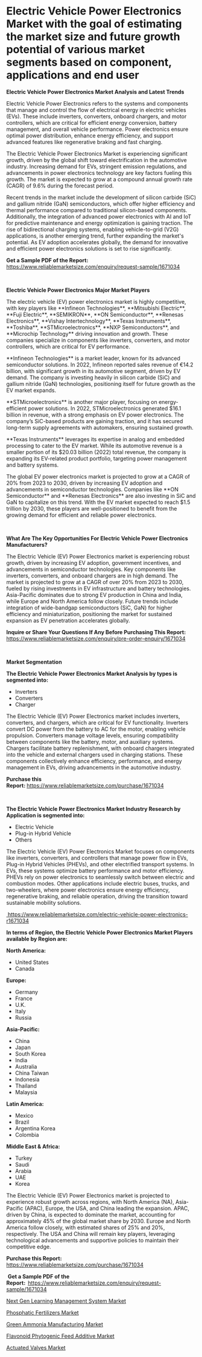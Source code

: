 <p><h1>Electric Vehicle Power Electronics Market with the goal of estimating the market size and future growth potential of various market segments based on component, applications and end user</h1></p><p><strong>Electric Vehicle Power Electronics Market Analysis and Latest Trends</strong></p>
<p><p>Electric Vehicle Power Electronics refers to the systems and components that manage and control the flow of electrical energy in electric vehicles (EVs). These include inverters, converters, onboard chargers, and motor controllers, which are critical for efficient energy conversion, battery management, and overall vehicle performance. Power electronics ensure optimal power distribution, enhance energy efficiency, and support advanced features like regenerative braking and fast charging.</p><p>The Electric Vehicle Power Electronics Market is experiencing significant growth, driven by the global shift toward electrification in the automotive industry. Increasing demand for EVs, stringent emission regulations, and advancements in power electronics technology are key factors fueling this growth. The market is expected to grow at a compound annual growth rate (CAGR) of 9.6% during the forecast period.</p><p>Recent trends in the market include the development of silicon carbide (SiC) and gallium nitride (GaN) semiconductors, which offer higher efficiency and thermal performance compared to traditional silicon-based components. Additionally, the integration of advanced power electronics with AI and IoT for predictive maintenance and energy optimization is gaining traction. The rise of bidirectional charging systems, enabling vehicle-to-grid (V2G) applications, is another emerging trend, further expanding the market's potential. As EV adoption accelerates globally, the demand for innovative and efficient power electronics solutions is set to rise significantly.</p></p>
<p><strong>Get a Sample PDF of the Report:&nbsp;</strong> <a href="https://www.reliablemarketsize.com/enquiry/request-sample/1671034?utm_campaign=1897&utm_medium=2&utm_source=Github&utm_content=ia&utm_term=21012025&utm_id=electric-vehicle-power-electronics">https://www.reliablemarketsize.com/enquiry/request-sample/1671034</a></p>
<p>&nbsp;</p>
<p><strong>Electric Vehicle Power Electronics Major Market Players</strong></p>
<p><p>The electric vehicle (EV) power electronics market is highly competitive, with key players like **Infineon Technologies**, **Mitsubishi Electric**, **Fuji Electric**, **SEMIKRON**, **ON Semiconductor**, **Renesas Electronics**, **Vishay Intertechnology**, **Texas Instruments**, **Toshiba**, **STMicroelectronics**, **NXP Semiconductors**, and **Microchip Technology** driving innovation and growth. These companies specialize in components like inverters, converters, and motor controllers, which are critical for EV performance.</p><p>**Infineon Technologies** is a market leader, known for its advanced semiconductor solutions. In 2022, Infineon reported sales revenue of €14.2 billion, with significant growth in its automotive segment, driven by EV demand. The company is investing heavily in silicon carbide (SiC) and gallium nitride (GaN) technologies, positioning itself for future growth as the EV market expands.</p><p>**STMicroelectronics** is another major player, focusing on energy-efficient power solutions. In 2022, STMicroelectronics generated $16.1 billion in revenue, with a strong emphasis on EV power electronics. The company’s SiC-based products are gaining traction, and it has secured long-term supply agreements with automakers, ensuring sustained growth.</p><p>**Texas Instruments** leverages its expertise in analog and embedded processing to cater to the EV market. While its automotive revenue is a smaller portion of its $20.03 billion (2022) total revenue, the company is expanding its EV-related product portfolio, targeting power management and battery systems.</p><p>The global EV power electronics market is projected to grow at a CAGR of 20% from 2023 to 2030, driven by increasing EV adoption and advancements in semiconductor technologies. Companies like **ON Semiconductor** and **Renesas Electronics** are also investing in SiC and GaN to capitalize on this trend. With the EV market expected to reach $1.5 trillion by 2030, these players are well-positioned to benefit from the growing demand for efficient and reliable power electronics.</p></p>
<p>&nbsp;</p>
<p><strong>What Are The Key Opportunities For Electric Vehicle Power Electronics Manufacturers?</strong></p>
<p><p>The Electric Vehicle (EV) Power Electronics market is experiencing robust growth, driven by increasing EV adoption, government incentives, and advancements in semiconductor technologies. Key components like inverters, converters, and onboard chargers are in high demand. The market is projected to grow at a CAGR of over 20% from 2023 to 2030, fueled by rising investments in EV infrastructure and battery technologies. Asia-Pacific dominates due to strong EV production in China and India, while Europe and North America follow closely. Future trends include integration of wide-bandgap semiconductors (SiC, GaN) for higher efficiency and miniaturization, positioning the market for sustained expansion as EV penetration accelerates globally.</p></p>
<p><strong>Inquire or Share Your Questions If Any Before Purchasing This Report:</strong> <a href="https://www.reliablemarketsize.com/enquiry/pre-order-enquiry/1671034?utm_campaign=1897&utm_medium=2&utm_source=Github&utm_content=ia&utm_term=21012025&utm_id=electric-vehicle-power-electronics">https://www.reliablemarketsize.com/enquiry/pre-order-enquiry/1671034</a></p>
<p>&nbsp;</p>
<p><strong>Market Segmentation</strong></p>
<p><strong>The Electric Vehicle Power Electronics Market Analysis by types is segmented into:</strong></p>
<p><ul><li>Inverters</li><li>Converters</li><li>Charger</li></ul></p>
<p><p>The Electric Vehicle (EV) Power Electronics market includes inverters, converters, and chargers, which are critical for EV functionality. Inverters convert DC power from the battery to AC for the motor, enabling vehicle propulsion. Converters manage voltage levels, ensuring compatibility between components like the battery, motor, and auxiliary systems. Chargers facilitate battery replenishment, with onboard chargers integrated into the vehicle and external chargers used in charging stations. These components collectively enhance efficiency, performance, and energy management in EVs, driving advancements in the automotive industry.</p></p>
<p><strong>Purchase this Report:&nbsp;</strong><a href="https://www.reliablemarketsize.com/purchase/1671034?utm_campaign=1897&utm_medium=2&utm_source=Github&utm_content=ia&utm_term=21012025&utm_id=electric-vehicle-power-electronics">https://www.reliablemarketsize.com/purchase/1671034</a></p>
<p>&nbsp;</p>
<p><strong>The Electric Vehicle Power Electronics Market Industry Research by Application is segmented into:</strong></p>
<p><ul><li>Electric Vehicle</li><li>Plug-in Hybrid Vehicle</li><li>Others</li></ul></p>
<p><p>The Electric Vehicle (EV) Power Electronics Market focuses on components like inverters, converters, and controllers that manage power flow in EVs, Plug-in Hybrid Vehicles (PHEVs), and other electrified transport systems. In EVs, these systems optimize battery performance and motor efficiency. PHEVs rely on power electronics to seamlessly switch between electric and combustion modes. Other applications include electric buses, trucks, and two-wheelers, where power electronics ensure energy efficiency, regenerative braking, and reliable operation, driving the transition toward sustainable mobility solutions.</p></p>
<p><a href="https://www.reliablemarketsize.com/electric-vehicle-power-electronics-r1671034?utm_campaign=1897&utm_medium=2&utm_source=Github&utm_content=ia&utm_term=21012025&utm_id=electric-vehicle-power-electronics">&nbsp;https://www.reliablemarketsize.com/electric-vehicle-power-electronics-r1671034</a></p>
<p><strong>In terms of Region, the Electric Vehicle Power Electronics Market Players available by Region are:</strong></p>
<p>
    <p> <strong> North America: </strong>
        <ul>
            <li>United States</li>
            <li>Canada</li>
        </ul>
        </p> 
    <p> <strong> Europe: </strong>
        <ul>
            <li>Germany</li>
            <li>France</li>
            <li>U.K.</li>
            <li>Italy</li>
            <li>Russia</li>
        </ul>
        </p> 
    <p> <strong> Asia-Pacific: </strong>
        <ul>
            <li>China</li>
            <li>Japan</li>
            <li>South Korea</li>
            <li>India</li>
            <li>Australia</li>
            <li>China Taiwan</li>
            <li>Indonesia</li>
            <li>Thailand</li>
            <li>Malaysia</li>
        </ul>
        </p> 
    <p> <strong> Latin America: </strong>
        <ul>
            <li>Mexico</li>
            <li>Brazil</li>
            <li>Argentina Korea</li>
            <li>Colombia</li>
        </ul>
        </p> 
    <p> <strong> Middle East & Africa: </strong>
        <ul>
            <li>Turkey</li>
            <li>Saudi</li>
            <li>Arabia</li>
            <li>UAE</li>
            <li>Korea</li>
        </ul>
    </p>
    </p>
<p><p>The Electric Vehicle (EV) Power Electronics market is projected to experience robust growth across regions, with North America (NA), Asia-Pacific (APAC), Europe, the USA, and China leading the expansion. APAC, driven by China, is expected to dominate the market, accounting for approximately 45% of the global market share by 2030. Europe and North America follow closely, with estimated shares of 25% and 20%, respectively. The USA and China will remain key players, leveraging technological advancements and supportive policies to maintain their competitive edge.</p></p>
<p><strong>Purchase this Report: </strong><a href="https://www.reliablemarketsize.com/purchase/1671034?utm_campaign=1897&utm_medium=2&utm_source=Github&utm_content=ia&utm_term=21012025&utm_id=electric-vehicle-power-electronics">https://www.reliablemarketsize.com/purchase/1671034</a></p>
<p>&nbsp;<strong>Get a Sample PDF of the Report:&nbsp;&nbsp;</strong><a href="https://www.reliablemarketsize.com/enquiry/request-sample/1671034?utm_campaign=1897&utm_medium=2&utm_source=Github&utm_content=ia&utm_term=21012025&utm_id=electric-vehicle-power-electronics">https://www.reliablemarketsize.com/enquiry/request-sample/1671034</a></p>
<p><strong></strong></p>
<p><p><a href="https://www.linkedin.com/pulse/future-outlook-next-gen-learning-management-system-market-sjvbf?utm_campaign=1897&utm_medium=2&utm_source=Github&utm_content=ia&utm_term=21012025&utm_id=electric-vehicle-power-electronics">Next Gen Learning Management System Market</a></p><p><a href="https://www.linkedin.com/pulse/phosphatic-fertilizers-market-size-forecast-2025-2032-cagr-cpbmf?utm_campaign=1897&utm_medium=2&utm_source=Github&utm_content=ia&utm_term=21012025&utm_id=electric-vehicle-power-electronics">Phosphatic Fertilizers Market</a></p><p><a href="https://www.linkedin.com/pulse/estimating-size-green-ammonia-manufacturing-market-current-n36tf?utm_campaign=1897&utm_medium=2&utm_source=Github&utm_content=ia&utm_term=21012025&utm_id=electric-vehicle-power-electronics">Green Ammonia Manufacturing Market</a></p><p><a href="https://www.linkedin.com/pulse/flavonoid-phytogenic-feed-additive-market-insights-cover-ubfef?utm_campaign=1897&utm_medium=2&utm_source=Github&utm_content=ia&utm_term=21012025&utm_id=electric-vehicle-power-electronics">Flavonoid Phytogenic Feed Additive Market</a></p><p><a href="https://www.linkedin.com/pulse/positive-growth-trajectory-actuated-valves-market-trend-3hmcf?utm_campaign=1897&utm_medium=2&utm_source=Github&utm_content=ia&utm_term=21012025&utm_id=electric-vehicle-power-electronics">Actuated Valves Market</a></p></p>